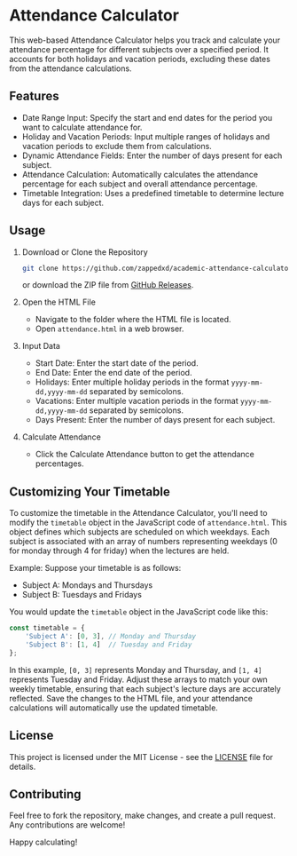 
# Attendance Calculator

This web-based Attendance Calculator helps you track and calculate your attendance percentage for different subjects over a specified period.
It accounts for both holidays and vacation periods, excluding these dates from the attendance calculations.

## Features

- Date Range Input: Specify the start and end dates for the period you want to calculate attendance for.
- Holiday and Vacation Periods: Input multiple ranges of holidays and vacation periods to exclude them from calculations.
- Dynamic Attendance Fields: Enter the number of days present for each subject.
- Attendance Calculation: Automatically calculates the attendance percentage for each subject and overall attendance percentage.
- Timetable Integration: Uses a predefined timetable to determine lecture days for each subject.

## Usage

1. Download or Clone the Repository
   ```bash
   git clone https://github.com/zappedxd/academic-attendance-calculator.git
   ```
   or download the ZIP file from [GitHub Releases](https://github.com/zappedxd/academic-attendance-calculator.git).

2. Open the HTML File
   - Navigate to the folder where the HTML file is located.
   - Open `attendance.html` in a web browser.

3. Input Data
   - Start Date: Enter the start date of the period.
   - End Date: Enter the end date of the period.
   - Holidays: Enter multiple holiday periods in the format `yyyy-mm-dd,yyyy-mm-dd` separated by semicolons.
   - Vacations: Enter multiple vacation periods in the format `yyyy-mm-dd,yyyy-mm-dd` separated by semicolons.
   - Days Present: Enter the number of days present for each subject.

4. Calculate Attendance
   - Click the Calculate Attendance button to get the attendance percentages.

## Customizing Your Timetable

To customize the timetable in the Attendance Calculator, you'll need to modify the `timetable` object in the JavaScript code of `attendance.html`. This object defines which subjects are scheduled on which weekdays. Each subject is associated with an array of numbers representing weekdays (0 for monday through 4 for friday) when the lectures are held.

Example: Suppose your timetable is as follows:
- Subject A: Mondays and Thursdays
- Subject B: Tuesdays and Fridays

You would update the `timetable` object in the JavaScript code like this:

```javascript
const timetable = {
    'Subject A': [0, 3], // Monday and Thursday
    'Subject B': [1, 4]  // Tuesday and Friday
};
```

In this example, `[0, 3]` represents Monday and Thursday, and `[1, 4]` represents Tuesday and Friday. Adjust these arrays to match your own weekly timetable, ensuring that each subject's lecture days are accurately reflected. Save the changes to the HTML file, and your attendance calculations will automatically use the updated timetable.
## License

This project is licensed under the MIT License - see the [LICENSE](LICENSE) file for details.

## Contributing

Feel free to fork the repository, make changes, and create a pull request. Any contributions are welcome!

Happy calculating!
```
